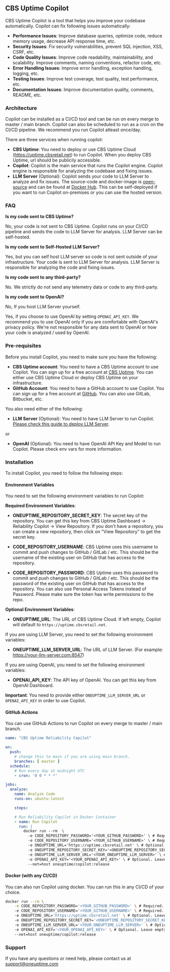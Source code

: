 ## CBS Uptime Copilot

CBS Uptime Copilot is a tool that helps you improve your codebase automatically. Copilot can fix following issues automatically:

-   **Performance Issues**: Improve database queries, optimize code, reduce memory usage, decrease API response time, etc.
-   **Security Issues**: Fix security vulnerabilities, prevent SQL injection, XSS, CSRF, etc.
-   **Code Quality Issues**: Improve code readability, maintainability, and scalability. Improve comments, naming conventions, refactor code, etc.
-   **Error Handling Issues**: Improve error handling, exception handling, logging, etc.
-   **Testing Issues**: Improve test coverage, test quality, test performance, etc.
-   **Documentation Issues**: Improve documentation quality, comments, README, etc.

### Architecture

Copilot can be installed as a CI/CD tool and can be run on every merge to master / main branch. Copilot can also be scheduled to run as a cron on the CI/CD pipeline. We recommend you run Copilot atleast once/day.

There are three services when running copilot:

- **CBS Uptime**: You need to deploy or use CBS Uptime Cloud (https://uptime.cbsretail.net) to run Copilot. When you deploy CBS Uptime, url should be publicily accessible.
- **Copilot**: Copilot is the main service that runs the Copilot engine. Copilot engine is responsible for analyzing the codebase and fixing issues.
- **LLM Server** (Optional): Copilot sends your code to LLM Server to analyze and fix issues. The source-code and docker-image is [open-source](https://github.com/vchavkov/fork-oneuptime/tree/master/LLM) and can be found at [Docker Hub](https://hub.docker.com/r/oneuptime/llm). This can be self-deployed if you want to run Copilot on-premises or you can use the hosted version.

### FAQ

**Is my code sent to CBS Uptime?**

No, your code is not sent to CBS Uptime. Copilot runs on your CI/CD pipeline and sends the code to LLM Server for analysis. LLM Server can be self-hosted.

**Is my code sent to Self-Hosted LLM Server?**

Yes, but you can self host LLM server so code is not sent outside of your infrastructure. Your code is sent to LLM Server for analysis. LLM Server is responsible for analyzing the code and fixing issues.

**Is my code sent to any third-party?**

No. We strictly do not send any telemetry data or code to any third-party.

**Is my code sent to OpenAI?**

No, If you host LLM Server yourself.

Yes, if you choose to use OpenAI by setting `OPENAI_API_KEY`. We recommend you to use OpenAI only if you are comfortable with OpenAI's privacy policy. We're not responsible for any data sent to OpenAI or how your code is analyzed / used by OpenAI.

### Pre-requisites

Before you install Copilot, you need to make sure you have the following:

- **CBS Uptime account**: You need to have a CBS Uptime account to use Copilot. You can sign up for a free account at [CBS Uptime](https://uptime.cbsretail.net). You can either use CBS Uptime Cloud or deploy CBS Uptime on your infrastructure.
- **GitHub Account**: You need to have a GitHub account to use Copilot. You can sign up for a free account at [GitHub](https://github.com). You can also use GitLab, Bitbucket, etc.

You also need either of the following:

- **LLM Server** (Optional): You need to have LLM Server to run Copilot. [Please check this guide to deploy LLM Server](https://uptime.cbsretail.net/docs/copilot/deploy-llm-server).

or

- **OpenAI** (Optional): You need to have OpenAI API Key and Model to run Copilot. Please check env vars for more information.


### Installation

To install Copilot, you need to follow the following steps:

#### Environment Variables

You need to set the following environment variables to run Copilot:

**Required Environment Variables**:

- **ONEUPTIME_REPOSITORY_SECRET_KEY**: The secret key of the repository. You can get this key from CBS Uptime Dashboard -> Reliability Copilot -> View Repository. If you don't have a repository, you can create a new repository, then click on "View Repository" to get the secret key.

- **CODE_REPOSITORY_USERNAME**: CBS Uptime uses this username to commit and push changes to GitHub / GitLab / etc. This should be the username of the existing user on GitHub that has access to the repository.

- **CODE_REPOSITORY_PASSWORD**: CBS Uptime uses this password to commit and push changes to GitHub / GitLab / etc. This should be the password of the existing user on GitHub that has access to the repository. You can also use Personal Access Tokens instead of Password. Please make sure the token has write permissions to the repo.

**Optional Environment Variables**:

- **ONEUPTIME_URL**: The URL of CBS Uptime Cloud. If left empty, Copilot will default to `https://uptime.cbsretail.net`.

If you are using LLM Server, you need to set the following environment variables:

- **ONEUPTIME_LLM_SERVER_URL**: The URL of LLM Server. (For example: https://your-llm-server.com:8547)

If you are using OpenAI, you need to set the following environment variables:

- **OPENAI_API_KEY**: The API key of OpenAI. You can get this key from OpenAI Dashboard.

**Important**: You need to provide either `ONEUPTIME_LLM_SERVER_URL` or `OPENAI_API_KEY` in order to use Copilot.

#### GitHub Actions

You can use GitHub Actions to run Copilot on every merge to master / main branch.

```yaml
name: "CBS Uptime Reliability Copilot"

on:
  push:
    # change this to main if you are using main branch.
    branches: [ master ]
  schedule:
    # Run every day at midnight UTC
    - cron: '0 0 * * *'

jobs:
  analyze:
    name: Analyze Code
    runs-on: ubuntu-latest

    steps:

    # Run Reliability Copilot in Docker Container
    - name: Run Copilot
      run: |
        docker run --rm  \
          -e CODE_REPOSITORY_PASSWORD='<YOUR_GITHUB_PASSWORD>' \ # Required. Please make sure to use GitHub secrets.
          -e CODE_REPOSITORY_USERNAME='<YOUR_GITHUB_USERNAME>' \ # Required.
          -e ONEUPTIME_URL='https://uptime.cbsretail.net' \ # Optional. Leave empty to use CBS Uptime Cloud.
          -e ONEUPTIME_REPOSITORY_SECRET_KEY='<ONEUPTIME_REPOSITORY_SECRET_KEY>' \ # Required. Please make sure to use GitHub secrets.
          -e ONEUPTIME_LLM_SERVER_URL='<YOUR_ONEUPTIME_LLM_SERVER>' \ # Optional. Leave empty to use CBS Uptime LLM Server.
          -e OPENAI_API_KEY='<YOUR_OPENAI_API_KEY>' \ # Optional. Leave empty to not use OpenAI.
          --net=host oneuptime/copilot:release
```

#### Docker (with any CI/CD)

You can also run Copilot using docker. You can run this in any CI/CD of your choice.

```bash
docker run --rm \
    -e CODE_REPOSITORY_PASSWORD='<YOUR_GITHUB_PASSWORD>' \ # Required. Please make sure to use GitHub secrets.
    -e CODE_REPOSITORY_USERNAME='<YOUR_GITHUB_USERNAME>' \ # Required.
    -e ONEUPTIME_URL='https://uptime.cbsretail.net' \ # Optional. Leave empty to use CBS Uptime Cloud.
    -e ONEUPTIME_REPOSITORY_SECRET_KEY='<ONEUPTIME_REPOSITORY_SECRET_KEY>' \ # Required. Please make sure to use GitHub secrets.
    -e ONEUPTIME_LLM_SERVER_URL='<YOUR_ONEUPTIME_LLM_SERVER>' \ # Optional. Leave empty to use CBS Uptime LLM Server.
    -e OPENAI_API_KEY='<YOUR_OPENAI_API_KEY>' \ # Optional. Leave empty to not use OpenAI.
    --net=host oneuptime/copilot:release
```

### Support

If you have any questions or need help, please contact us at support@oneuptime.com
